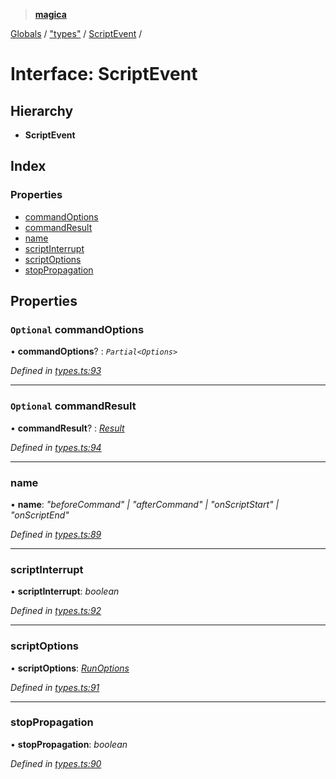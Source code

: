 > **[magica](../README.md)**

[Globals](../README.md) / ["types"](../modules/_types_.md) / [ScriptEvent](_types_.scriptevent.md) /

# Interface: ScriptEvent

## Hierarchy

* **ScriptEvent**

## Index

### Properties

* [commandOptions](_types_.scriptevent.md#optional-commandoptions)
* [commandResult](_types_.scriptevent.md#optional-commandresult)
* [name](_types_.scriptevent.md#name)
* [scriptInterrupt](_types_.scriptevent.md#scriptinterrupt)
* [scriptOptions](_types_.scriptevent.md#scriptoptions)
* [stopPropagation](_types_.scriptevent.md#stoppropagation)

## Properties

### `Optional` commandOptions

• **commandOptions**? : *`Partial<Options>`*

*Defined in [types.ts:93](https://github.com/cancerberoSgx/magica/blob/c182367/src/types.ts#L93)*

___

### `Optional` commandResult

• **commandResult**? : *[Result](_types_.result.md)*

*Defined in [types.ts:94](https://github.com/cancerberoSgx/magica/blob/c182367/src/types.ts#L94)*

___

###  name

• **name**: *"beforeCommand" | "afterCommand" | "onScriptStart" | "onScriptEnd"*

*Defined in [types.ts:89](https://github.com/cancerberoSgx/magica/blob/c182367/src/types.ts#L89)*

___

###  scriptInterrupt

• **scriptInterrupt**: *boolean*

*Defined in [types.ts:92](https://github.com/cancerberoSgx/magica/blob/c182367/src/types.ts#L92)*

___

###  scriptOptions

• **scriptOptions**: *[RunOptions](_types_.runoptions.md)*

*Defined in [types.ts:91](https://github.com/cancerberoSgx/magica/blob/c182367/src/types.ts#L91)*

___

###  stopPropagation

• **stopPropagation**: *boolean*

*Defined in [types.ts:90](https://github.com/cancerberoSgx/magica/blob/c182367/src/types.ts#L90)*